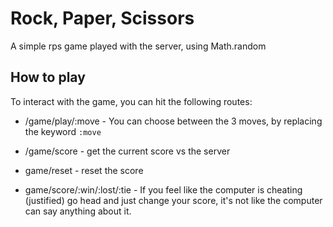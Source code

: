 # Rock, Paper, Scissors

A simple rps game played with the server, using Math.random

## How to play

To interact with the game, you can hit the following routes:

- /game/play/:move - You can choose between the 3 moves, by replacing the keyword `:move`

- /game/score - get the current score vs the server

- game/reset - reset the score 

- game/score/:win/:lost/:tie - If you feel like the computer is cheating (justified) go head and just change your score, it's not like the computer can say anything about it.

